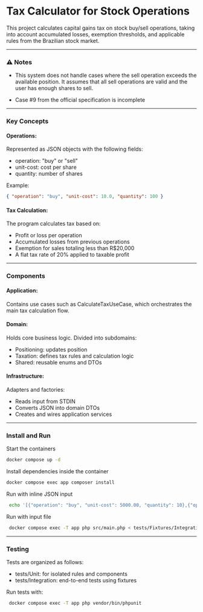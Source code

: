 # Tax Calculator for Stock Operations

This project calculates capital gains tax on stock buy/sell operations, taking into account accumulated losses, exemption thresholds, and applicable rules from the Brazilian stock market.

___
### ⚠️ Notes

- This system does not handle cases where the sell operation exceeds the available position. It assumes that all sell operations are valid and the user has enough shares to sell.

- Case #9 from the official specification is incomplete
___
### Key Concepts

#### Operations:

Represented as JSON objects with the following fields:
- operation: "buy" or "sell"
- unit-cost: cost per share
- quantity: number of shares

Example:

```json
{ "operation": "buy", "unit-cost": 10.0, "quantity": 100 }
```

#### Tax Calculation:
The program calculates tax based on:
- Profit or loss per operation
- Accumulated losses from previous operations
- Exemption for sales totaling less than R$20,000
- A flat tax rate of 20% applied to taxable profit
___
### Components

#### Application:
Contains use cases such as CalculateTaxUseCase, which orchestrates the main tax calculation flow.

#### Domain:
Holds core business logic. Divided into subdomains:

- Positioning: updates position
- Taxation: defines tax rules and calculation logic
- Shared: reusable enums and DTOs

#### Infrastructure:
Adapters and factories:

- Reads input from STDIN
- Converts JSON into domain DTOs
- Creates and wires application services

___

### Install and Run

Start the containers

```bash
docker compose up -d
```

Install dependencies inside the container
```bash
docker compose exec app composer install
```

Run with inline JSON input

```bash
 echo '[{"operation": "buy", "unit-cost": 5000.00, "quantity": 10},{"operation": "sell", "unit-cost": 4000.00, "quantity": 5},{"operation": "buy", "unit-cost": 15000.00, "quantity": 5},{"operation": "buy", "unit-cost": 4000.00, "quantity": 2},{"operation": "buy", "unit-cost": 23000.00, "quantity": 2},{"operation": "sell", "unit-cost": 20000.00, "quantity": 1},{"operation": "sell", "unit-cost": 12000.00, "quantity": 10},{"operation": "sell", "unit-cost": 15000.00, "quantity": 3}]' | docker compose exec -T app php src/main.php
```

Run with input file
```bash
 docker compose exec -T app php src/main.php < tests/Fixtures/Integration/Main/input/multiple-simulations-are-isolated.txt
```

___

### Testing

Tests are organized as follows:

- tests/Unit: for isolated rules and components
- tests/Integration: end-to-end tests using fixtures

Run tests with:
```bash
 docker compose exec -T app php vendor/bin/phpunit
```